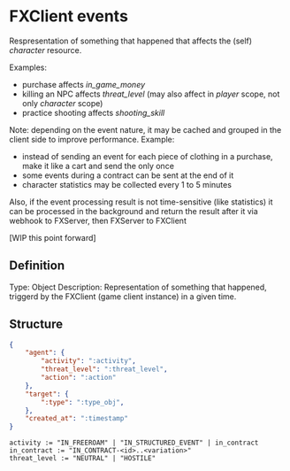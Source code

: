 # FXClient events

Respresentation of something that happened that affects the (self) _character_ resource.

Examples:
- purchase affects _in\_game\_money_
- killing an NPC affects _threat\_level_ (may also affect in _player_ scope, not only _character_ scope)
- practice shooting affects _shooting\_skill_

Note: depending on the event nature, it may be cached and grouped in the client side to improve performance. Example:
- instead of sending an event for each piece of clothing in a purchase, make it like a cart and send the only once
- some events during a contract can be sent at the end of it
- character statistics may be collected every 1 to 5 minutes

Also, if the event processing result is not time-sensitive (like statistics) it can be processed in the background and return the result after it via webhook to FXServer, then FXServer to FXClient

\[WIP this point forward]
## Definition

Type: Object
Description: Representation of something that happened, triggerd by the FXClient (game client instance) in a given time.

## Structure

```json
{
    "agent": {
        "activity": ":activity",
        "threat_level": ":threat_level",
        "action": ":action"
    },
    "target": {
        ":type": ":type_obj",
    },
    "created_at": ":timestamp"
}
```

```
activity := "IN_FREEROAM" | "IN_STRUCTURED_EVENT" | in_contract
in_contract := "IN_CONTRACT-<id>..<variation>"
threat_level := "NEUTRAL" | "HOSTILE"

```